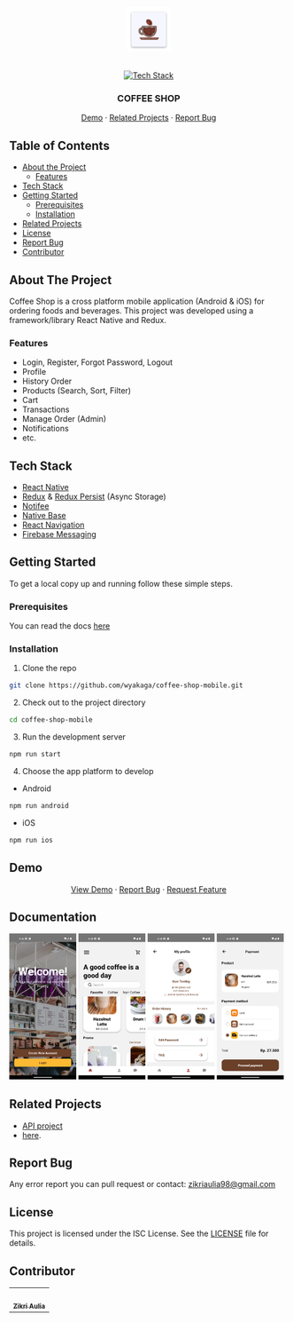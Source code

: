 <div align="center">
 <a href="#">
<img src="/android/app/src/main/res/mipmap-hdpi/ic_launcher.png" alt="Logo" width="80" height="80">
</a>

<br/>
<br/>

[![Tech Stack](https://skillicons.dev/icons?i=react,redux,firebase,babel)](#tech-stack)

<h3 align="center">COFFEE SHOP</h3>

[Demo](https://drive.google.com/drive/folders/16Eb3R9u5VDahCyqJOUPepLWds2N8thGu?usp=sharing) · [Related Projects](#related-projects) · [Report Bug](#report-bug)

</div>

## Table of Contents

- [About the Project](#about-the-project)
  - [Features](#features)
- [Tech Stack](#tech-stack)
- [Getting Started](#getting-started)
  - [Prerequisites](#prerequisites)
  - [Installation](#installation)
- [Related Projects](#related-projects)
- [License](#license)
- [Report Bug](#report-bug)
- [Contributor](#contributor)

## About The Project

Coffee Shop is a cross platform mobile application (Android & iOS) for ordering foods and beverages. This project was developed using a framework/library React Native and Redux.

### Features

- Login, Register, Forgot Password, Logout
- Profile
- History Order
- Products (Search, Sort, Filter)
- Cart
- Transactions
- Manage Order (Admin)
- Notifications
- etc.

## Tech Stack

- [React Native](https://reactnative.dev/)
- [Redux](https://redux.js.org/) & [Redux Persist](https://www.npmjs.com/package/redux-persist) (Async Storage)
- [Notifee](https://notifee.app/)
- [Native Base](https://nativebase.io/)
- [React Navigation](https://reactnavigation.org/)
- [Firebase Messaging](https://firebase.google.com/docs/cloud-messaging)

## Getting Started

To get a local copy up and running follow these simple steps.

### Prerequisites

You can read the docs [here](https://reactnative.dev/docs/environment-setup)

### Installation

1. Clone the repo

```sh
git clone https://github.com/wyakaga/coffee-shop-mobile.git
```

2. Check out to the project directory

```sh
cd coffee-shop-mobile
```

3. Run the development server

```sh
npm run start
```

4. Choose the app platform to develop

- Android

```sh
npm run android
```

- iOS

```sh
npm run ios
```

## Demo

<p align="center">
    <a href="https://drive.google.com/drive/folders/16Eb3R9u5VDahCyqJOUPepLWds2N8thGu?usp=sharing">View Demo</a>
    ·
    <a href="https://github.com/zikriaulia28/CoffeeShop-Mobile/issues">Report Bug</a>
    ·
    <a href="https://github.com/zikriaulia28/CoffeeShop-Mobile/pulls">Request Feature</a>
  </p>

## Documentation

<div display="flex" flex="flex-wrap" justifyContent="space-between">
  <img src="/src/assets/readme/s1.png" width="24%"  />
  <img src="/src/assets/readme/s2.png" width="24%" />
  <img src="/src/assets/readme/s3.png" width="24%" />
  <img src="/src/assets/readme/s4.png" width="24%" />
</div>

## Related Projects

- [API project](https://github.com/zikriaulia28/Coffeeshop-be)
- [here](https://github.com/zikriaulia28/Coffeshop-fe).

## Report Bug

Any error report you can pull request
or contact: <zikriaulia98@gmail.com>

## License

This project is licensed under the ISC License. See the [LICENSE](LICENSE) file for details.

## Contributor

  <table>
    <tr>
      <td >
        <a href="https://github.com/zikriaulia28">
          <img width="100" src="https://avatars.githubusercontent.com/u/103765843?v=4" alt=""><br/> 
          <div align="center">
          <sub><b>Zikri Aulia</b></sub>
          </div>
        </a>
        </td>
    </tr>
  </table>
